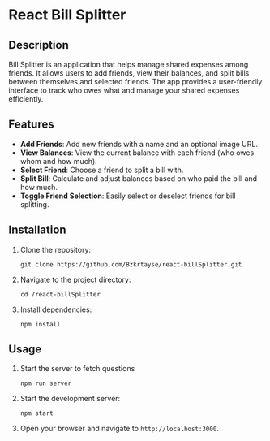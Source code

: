 # React Bill Splitter

## Description

Bill Splitter is an application that helps manage shared expenses among friends. It allows users to add friends, view their balances, and split bills between themselves and selected friends. The app provides a user-friendly interface to track who owes what and manage your shared expenses efficiently.

## Features

- **Add Friends**: Add new friends with a name and an optional image URL.
- **View Balances**: View the current balance with each friend (who owes whom and how much).
- **Select Friend**: Choose a friend to split a bill with.
- **Split Bill**: Calculate and adjust balances based on who paid the bill and how much.
- **Toggle Friend Selection**: Easily select or deselect friends for bill splitting.

## Installation

1. Clone the repository:

   `git clone https://github.com/Bzkrtayse/react-billSplitter.git`

2. Navigate to the project directory:

   `cd /react-billSplitter`

3. Install dependencies:

   `npm install`

## Usage

1. Start the server to fetch questions

   `npm run server`

2. Start the development server:

   `npm start`

3. Open your browser and navigate to `http://localhost:3000`.

